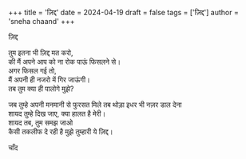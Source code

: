 +++
title = 'ज़िद्द'
date = 2024-04-19 
draft = false 
tags = ['ज़िद्द'] 
author = 'sneha chaand' 
+++

ज़िद्द

तुम इतना भी ज़िद्द मत करो,\
की मैं अपने आप को ना रोक पाऊं फिसलने से।\
अगर फिसल गई तो,\
मैं अपनी ही नजरो में गिर जाऊंगी।\
तब तुम क्या ही पालोगे मुझे?

जब तुम्हे अपनी मनमानी से फुरसत मिले तब थोड़ा इधर भी नज़र डाल देना\
शायद तुम्हे दिख जाए, क्या हालत है मेरी।\
शायद तब, तुम समझ जाओ\
कैसी तकलीफ दे रही है मुझे तुम्हारी ये ज़िद्द। 

चाँद
